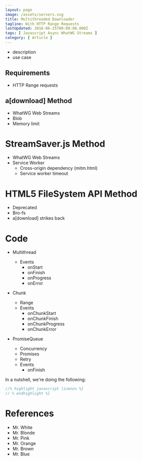 ```yaml
---
layout: page
image: /assets/servers.svg
title: Multithreaded Downloader
tagline: With HTTP Range Requests
lastUpdated: 2018-06-25T00:00:00.000Z
tags: [ Javascript Async WhatWG Streams ]
category: [ Article ]
---
```


-   description
-   use case
<!-- more -->
## Requirements

-   HTTP Range requests

## a[download] Method

-   WhatWG Web Streams
-   Blob
-   Memory limit

# StreamSaver.js Method

-   WhatWG Web Streams
-   Service Worker
    -   Cross-origin dependency (mitm.html)
    -   Service worker timeout

# HTML5 FileSystem API Method

-   Deprecated
-   Bro-fs
-   a[download] strikes back

# Code

-   Multithread

    -   Events
        -   onStart
        -   onFinish
        -   onProgress
        -   onError

-   Chunk

    -   Range
    -   Events
        -   onChunkStart
        -   onChunkFinish
        -   onChunkProgress
        -   onChunkError

-   PromiseQueue
    -   Concurrency
    -   Promises
    -   Retry
    -   Events
        -   onFinish

In a nutshell, we're doing the following:

```javascript
//% highlight javascript linenos %}
// % endhighlight %}
```

# References

-   Mr. White
-   Mr. Blonde
-   Mr. Pink
-   Mr. Orange
-   Mr. Brown
-   Mr. Blue
